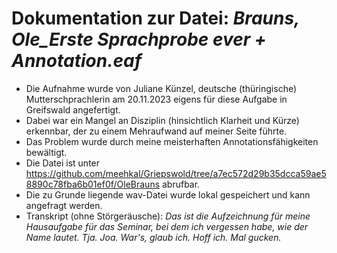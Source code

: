 # Dokumentation zur Datei: *Brauns, Ole_Erste Sprachprobe ever + Annotation.eaf*

- Die Aufnahme wurde von Juliane Künzel, deutsche (thüringische) Mutterschprachlerin am 20.11.2023 eigens für diese Aufgabe in Greifswald angefertigt.
- Dabei war ein Mangel an Disziplin (hinsichtlich Klarheit und Kürze) erkennbar, der zu einem Mehraufwand auf meiner Seite führte.
- Das Problem wurde durch meine meisterhaften Annotationsfähigkeiten bewältigt. 
- Die Datei ist unter https://github.com/meehkal/Griepswold/tree/a7ec572d29b35dcca59ae58890c78fba6b01ef0f/OleBrauns abrufbar.
- Die zu Grunde liegende wav-Datei wurde lokal gespeichert und kann angefragt werden.
- Transkript (ohne Störgeräusche): *Das ist die Aufzeichnung für meine Hausaufgabe für das Seminar, bei dem ich vergessen habe, wie der Name lautet. Tja. Joa. War's, glaub ich. Hoff ich. Mal gucken.*
